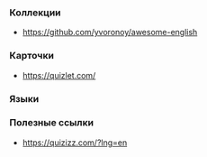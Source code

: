 
### Коллекции
- https://github.com/yvoronoy/awesome-english

### Карточки
- https://quizlet.com/

### Языки

### Полезные ссылки
- https://quizizz.com/?lng=en